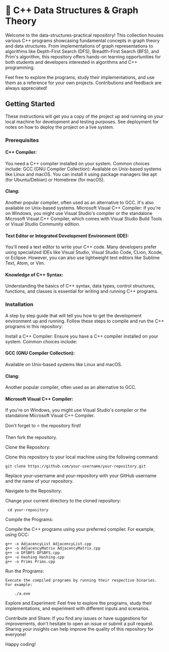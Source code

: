 # 💎 C++ Data Structures & Graph Theory
Welcome to the data-structures-practical repository! This collection houses various C++ programs showcasing fundamental concepts in graph theory and data structures. From implementations of graph representations to algorithms like Depth-First Search (DFS), Breadth-First Search (BFS), and Prim's algorithm, this repository offers hands-on learning opportunities for both students and developers interested in algorithms and C++ programming.

Feel free to explore the programs, study their implementations, and use them as a reference for your own projects. Contributions and feedback are always appreciated!

## Getting Started

These instructions will get you a copy of the project up and running on your local machine for development and testing purposes. See deployment for notes on how to deploy the project on a live system.

### Prerequisites


#### C++ Compiler: 
You need a C++ compiler installed on your system. Common choices include:
    GCC (GNU Compiler Collection): Available on Unix-based systems like Linux and macOS. You can install it using package managers like apt (for Ubuntu/Debian) or Homebrew (for macOS).
    
#### Clang: 
Another popular compiler, often used as an alternative to GCC. It's also available on Unix-based systems.
    Microsoft Visual C++ Compiler: If you're on Windows, you might use Visual Studio's compiler or the standalone Microsoft Visual C++ Compiler, which comes with Visual Studio Build Tools or Visual Studio Community edition.

#### Text Editor or Integrated Development Environment (IDE): 
You'll need a text editor to write your C++ code. Many developers prefer using specialized IDEs like Visual Studio, Visual Studio Code, CLion, Xcode, or Eclipse. However, you can also use lightweight text editors like Sublime Text, Atom, or Vim.

#### Knowledge of C++ Syntax: 
Understanding the basics of C++ syntax, data types, control structures, functions, and classes is essential for writing and running C++ programs.


### Installation

A step by step guide that will tell you how to get the development environment up and running.
Follow these steps to compile and run the C++ programs in this repository:

Install a C++ Compiler:
    Ensure you have a C++ compiler installed on your system. Common choices include:
#### GCC (GNU Compiler Collection): 
  Available on Unix-based systems like Linux and macOS.
            
  #### Clang: 
  Another popular compiler, often used as an alternative to GCC.
            
#### Microsoft Visual C++ Compiler: 
If you're on Windows, you might use Visual Studio's compiler or the standalone Microsoft Visual C++ Compiler.

Don't forget to ⭐ the repository first!

Then fork the repository.

Clone the Repository:

Clone this repository to your local machine using the following command:

    git clone https://github.com/your-username/your-repository.git

Replace your-username and your-repository with your GitHub username and the name of your repository.

Navigate to the Repository:

Change your current directory to the cloned repository:

     cd your-repository

Compile the Programs:

Compile the C++ programs using your preferred compiler. For example, using GCC:


    g++ -o AdjacencyList AdjacencyList.cpp
    g++ -o AdjacencyMatrix AdjacencyMatrix.cpp
    g++ -o DFSBFS DFSBFS.cpp
    g++ -o Hashing Hashing.cpp
    g++ -o Prims Prims.cpp

Run the Programs:

    Execute the compiled programs by running their respective binaries. For example:

        ./a.exe

Explore and Experiment:
        Feel free to explore the programs, study their implementations, and experiment with different inputs and scenarios.

Contribute and Share:
        If you find any issues or have suggestions for improvements, don't hesitate to open an issue or submit a pull request. Sharing your insights can help improve the quality of this repository for everyone!

Happy coding!

